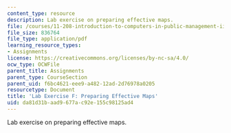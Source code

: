 ```yaml
---
content_type: resource
description: Lab exercise on preparing effective maps.
file: /courses/11-208-introduction-to-computers-in-public-management-ii-january-iap-2002/da81d31baad9677ac92e155c98125ad4_11208labF.pdf
file_size: 836764
file_type: application/pdf
learning_resource_types:
- Assignments
license: https://creativecommons.org/licenses/by-nc-sa/4.0/
ocw_type: OCWFile
parent_title: Assignments
parent_type: CourseSection
parent_uid: f6bc4621-eee9-a482-12ad-2d76978a0205
resourcetype: Document
title: 'Lab Exercise F: Preparing Effective Maps'
uid: da81d31b-aad9-677a-c92e-155c98125ad4
---
```

Lab exercise on preparing effective maps.